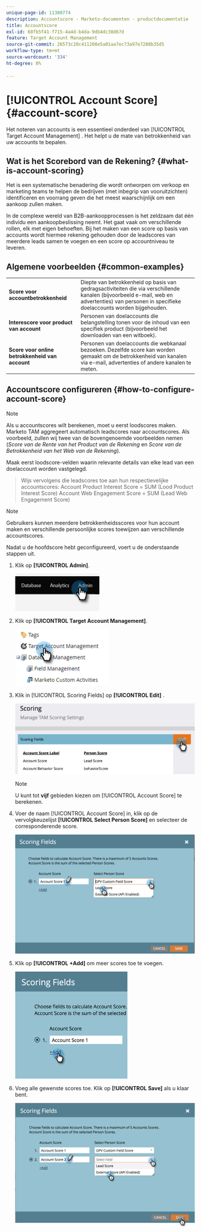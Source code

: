 ```yaml
---
unique-page-id: 11380774
description: Accountscore - Marketo-documenten - productdocumentatie
title: Accountscore
exl-id: 68fb5f41-f715-4a4d-b4da-9db4dc38d67d
feature: Target Account Management
source-git-commit: 26573c20c411208e5a01aa7ec73a97e7208b35d5
workflow-type: tm+mt
source-wordcount: '334'
ht-degree: 0%

---
```


# [!UICONTROL Account Score] {#account-score}

Het noteren van accounts is een essentieel onderdeel van [!UICONTROL Target Account Management] . Het helpt u de mate van betrokkenheid van uw accounts te bepalen.

## Wat is het Scorebord van de Rekening? {#what-is-account-scoring}

Het is een systematische benadering die wordt ontworpen om verkoop en marketing teams te helpen de bedrijven (met inbegrip van vooruitzichten) identificeren en voorrang geven die het meest waarschijnlijk om een aankoop zullen maken.

In de complexe wereld van B2B-aankoopprocessen is het zeldzaam dat één individu een aankoopbeslissing neemt. Het gaat vaak om verschillende rollen, elk met eigen behoeften. Bij het maken van een score op basis van accounts wordt hiermee rekening gehouden door de leadscores van meerdere leads samen te voegen en een score op accountniveau te leveren.

## Algemene voorbeelden {#common-examples}

<table>
 <tbody>
  <tr>
   <td><strong>Score voor accountbetrokkenheid</strong></td>
   <td>Diepte van betrokkenheid op basis van gedragsactiviteiten die via verschillende kanalen (bijvoorbeeld e-mail, web en advertenties) van personen in specifieke doelaccounts worden bijgehouden.</td>
  </tr>
  <tr>
   <td><strong>Interescore voor product van account</strong></td>
   <td>Personen van doelaccounts die belangstelling tonen voor de inhoud van een specifiek product (bijvoorbeeld het downloaden van een witboek).</td>
  </tr>
  <tr>
   <td><strong>Score voor online betrokkenheid van account</strong></td>
   <td>Personen van doelaccounts die webkanaal bezoeken. Dezelfde score kan worden gemaakt om de betrokkenheid van kanalen via e-mail, advertenties of andere kanalen te meten.</td>
  </tr>
 </tbody>
</table>

## Accountscore configureren {#how-to-configure-account-score}

>[!NOTE]
>
>Als u accountscores wilt berekenen, moet u eerst loodscores maken. Marketo TAM aggregeert automatisch leadscores naar accountscores. Als voorbeeld, zullen wij twee van de bovengenoemde voorbeelden nemen (_Score van de Rente van het Product van de Rekening_ en _Score van de Betrokkenheid van het Web van de Rekening_).
>
>Maak eerst loodscore-velden waarin relevante details van elke lead van een doelaccount worden vastgelegd.
>>Wijs vervolgens die leadscores toe aan hun respectievelijke accountscores:
>>Account Product Interest Score = SUM (Lood Product Interest Score)
>>Account Web Engagement Score = SUM (Lead Web Engagement Score)

>[!NOTE]
>
>Gebruikers kunnen meerdere betrokkenheidsscores voor hun account maken en verschillende persoonlijke scores toewijzen aan verschillende accountscores.

Nadat u de hoofdscore hebt geconfigureerd, voert u de onderstaande stappen uit.

1. Klik op **[!UICONTROL Admin]**.

   ![](assets/account-score-1.png)

1. Klik op **[!UICONTROL Target Account Management]**.

   ![](assets/account-score-2.png)

1. Klik in [!UICONTROL Scoring Fields] op **[!UICONTROL Edit]** .

   ![](assets/account-score-3.png)

   >[!NOTE]
   >
   >U kunt tot **vijf** gebieden kiezen om [!UICONTROL Account Score] te berekenen.

1. Voer de naam [!UICONTROL Account Score] in, klik op de vervolgkeuzelijst **[!UICONTROL Select Person Score]** en selecteer de corresponderende score.

   ![](assets/account-score-4.png)

1. Klik op **[!UICONTROL +Add]** om meer scores toe te voegen.

   ![](assets/account-score-5.png)

1. Voeg alle gewenste scores toe. Klik op **[!UICONTROL Save]** als u klaar bent.

   ![](assets/account-score-6.png)
